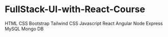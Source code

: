 # FullStack-UI-with-React-Course

HTML
CSS
Bootstrap
Tailwind CSS
Javascript
React
Angular
Node
Express
MySQL
Mongo DB
